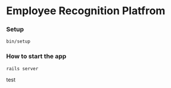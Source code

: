 # Employee Recognition Platfrom

### Setup
```
bin/setup
```

### How to start the app
```
rails server
```

test